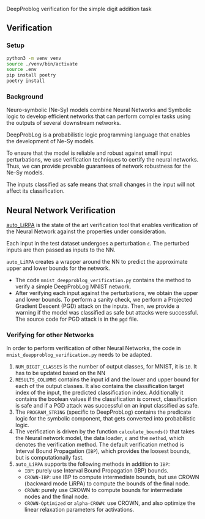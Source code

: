 DeepProblog verification for the simple digit addition task

## Verification

### Setup

```bash
python3 -m venv venv
source ./venv/bin/activate
source .env
pip install poetry 
poetry install
```

### Background

Neuro-symbolic (Ne-Sy) models combine Neural Networks and Symbolic logic to develop efficient networks that can perform complex tasks using the outputs of several downstream networks.

DeepProbLog is a probabilistic logic programming language that enables the development of Ne-Sy models.

To ensure that the model is reliable and robust against small input perturbations, we use verification techniques to certify the neural networks. Thus, we can provide provable guarantees of network robustness for the Ne-Sy models.

The inputs classified as safe means that small changes in the input will not affect its classification.

## Neural Network Verification
[auto_LiRPA](https://github.com/Verified-Intelligence/auto_LiRPA) is the state of the art verification tool that enables verification of the Neural Network against the properties under consideration.

Each input in the test dataset undergoes a perturbation `ε`. The perturbed inputs are then passed as inputs to the NN.

`auto_LiRPA` creates a wrapper around the NN to predict the approximate upper and lower bounds for the network.


- The code `mnist_deepproblog_verification.py` contains the method to verify a simple DeepProbLog MNIST network.
- After verifying each input against the perturbations, we obtain the upper and lower bounds. To perform a sanity check, we perform a Projected Gradient Descent (PGD) attack on the inputs. Then, we provide a warning if the model was classified as safe but attacks were successful. The source code for PGD attack is in the `pgd` file.

### Verifying for other Networks
In order to perform verification of other Neural Networks, the code in `mnist_deepproblog_verification.py` needs to be adapted.

1. `NUM_DIGIT_CLASSES` is the number of output classes, for MNIST, it is `10`. It has to be updated based on the NN
2. `RESULTS_COLUMNS` contains the input id and the lower and upper bound for each of the output classes. It also contains the classification target index of the input, the predicted classification index. Additionally it contains the boolean values if the classification is correct, classification is safe and if a PGD attack was successful on an input classified as safe.
3. The `PROGRAM_STRING` (specific to DeepProbLog) contains the predicate logic for the symbolic component, that gets converted into probabilistic logic.
4. The verification is driven by the function `calculate_bounds()` that takes the Neural network model, the data loader, `ε` and the `method`, which denotes the verification method. The default verification method is Interval Bound Propagation (`IBP`), which provides the loosest bounds, but is computationally fast. 
5. `auto_LiRPA` supports the following methods in addition to `IBP`: 
    * `IBP`: purely use Interval Bound Propagation (IBP) bounds.
    * `CROWN-IBP`: use IBP to compute intermediate bounds,
    but use CROWN (backward mode LiRPA) to compute the bounds of the
    final node.
    * `CROWN`: purely use CROWN to compute bounds for intermediate
    nodes and the final node.
    * `CROWN-Optimized` or `alpha-CROWN`: use CROWN, and also optimize the linear relaxation parameters for activations.